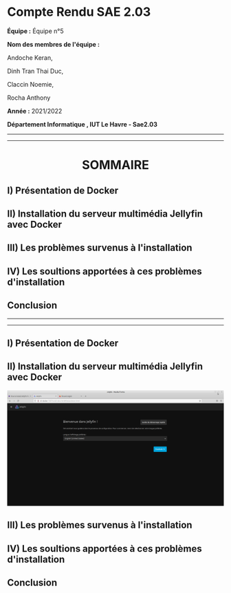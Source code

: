 # Compte Rendu SAE 2.03  

**Équipe :** Équipe n°5  

**Nom des membres de l'équipe :**  

Andoche Keran,  

Dinh Tran Thai Duc,  

Claccin Noemie,  

Rocha Anthony  


**Année :** 2021/2022   

**Département Informatique , IUT Le Havre - Sae2.03**

--------------------------------------------------------------------------------
--------------------------------------------------------------------------------

# <center> SOMMAIRE </center>

## I)   Présentation de Docker

## II)  Installation du serveur multimédia Jellyfin avec Docker

## III) Les problèmes survenus à l'installation

## IV) Les soultions apportées à ces problèmes d'installation

## Conclusion

-------------------------------------------------------------------------------- 
-------------------------------------------------------------------------------- 


## I) Présentation de Docker

## II) Installation du serveur multimédia Jellyfin avec Docker

![Interface_Jellyfin](./Images/Interface_Jellyfin.png)

## III) Les problèmes survenus à l'installation

## IV) Les soultions apportées à ces problèmes d'installation

## Conclusion













